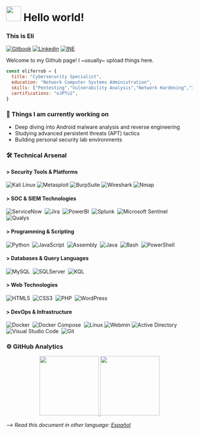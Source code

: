 # <img src="https://github.com/sudnyeshtalekar/sudnyeshtalekar/blob/master/Assets/Hi.gif" width="40px"> Hello world!

### This is Eli
[![Gitbook](https://img.shields.io/badge/-Gitbook-000?style=flat&logo=Gitbook&logoColor=white)](https://eliferrob.gitbook.io/eliferrob)
[![Linkedin](https://img.shields.io/badge/-LinkedIn-blue?style=flat&logo=inVision&logoColor=white)](https://www.linkedin.com/in/eli-fernandez-robles)
[![INE](https://img.shields.io/badge/-INE-red?style=flat&logo=linuxfoundation&logoColor=white)](https://certs.ine.com/430647de-362a-4fb5-9342-05ef4d7670c5)

Welcome to my Github page! I ~usually~ upload things here.


```js
const eliferrob = {
  title: "Cybersecurity Specialist",
  education: "Network Computer Systems Administration",
  skills: ["Pentesting","Vulnerability Analysis","Network Hardening","Incident Response","Forensics"],
  certifications: "eJPTv2",
}
```

### 🌱 Things I am currently working on

- Deep diving into Android malware analysis and reverse engineering
- Studying advanced persistent threats (APT) tactics
- Building personal security lab environments

### 🛠️ Technical Arsenal

#### > Security Tools & Platforms

![Kali Linux](https://img.shields.io/badge/-Kali%20Linux-05122A?style=flat&logo=kalilinux&logoColor=white)
![Metasploit](https://img.shields.io/badge/-Metasploit-05122A?style=flat&logo=metasploit&logoColor=2596CD)
![BurpSuite](https://img.shields.io/badge/-Burp%20Suite-05122A?style=flat&logo=burpsuite&logoColor=FF6633)
![Wireshark](https://img.shields.io/badge/-Wireshark-05122A?style=flat&logo=wireshark&logoColor=1679A7)
![Nmap](https://img.shields.io/badge/-Nmap-05122A?style=flat&logo=nmap&logoColor=white)

#### > SOC & SIEM Technologies

![ServiceNow](https://img.shields.io/badge/-Servicenow-05122A?style=flat&logo=Servicenow)&nbsp;
![Jira](https://img.shields.io/badge/-Jira-05122A?style=flat&logo=Jira&logoColor=0052CC)&nbsp;
![PowerBI](https://img.shields.io/badge/-PowerBI-05122A?style=flat&logo=PowerBI)&nbsp;
![Splunk](https://img.shields.io/badge/-Splunk-05122A?style=flat&logo=Splunk)&nbsp;
![Microsoft Sentinel](https://img.shields.io/badge/-Microsoft%20Sentinel-05122A?style=flat&logo=MicrosoftSentinel)&nbsp;
![Qualys](https://img.shields.io/badge/-Qualys-05122A?style=flat&logo=Qualys&logoColor=ED2E26)&nbsp;

#### > Programming & Scripting

![Python](https://img.shields.io/badge/-Python-05122A?style=flat&logo=python)&nbsp;
![JavaScript](https://img.shields.io/badge/-JavaScript-05122A?style=flat&logo=javascript)&nbsp;
![Assembly](https://img.shields.io/badge/-Assembly-05122A?style=flat&logo=academia)&nbsp;
![Java](https://img.shields.io/badge/-Java-05122A?style=flat&logo=java)&nbsp;
![Bash](https://img.shields.io/badge/-Bash-05122A?style=flat&logo=gnubash)&nbsp;
![PowerShell](https://img.shields.io/badge/-PowerShell-05122A?style=flat&logo=powershell)&nbsp;

#### > Databases & Query Languages

![MySQL](https://img.shields.io/badge/-MySQL-05122A?style=flat&logo=mysql)&nbsp;
![SQLServer](https://img.shields.io/badge/-SQLServer-05122A?style=flat&logo=SQLServer)&nbsp;
![KQL](https://img.shields.io/badge/-KQL-05122A?style=flat&logo=kql)&nbsp;

#### > Web Technologies

![HTML5](https://img.shields.io/badge/-HTML5-05122A?style=flat&logo=html5)&nbsp;
![CSS3](https://img.shields.io/badge/-CSS3-05122A?style=flat&logo=css3)&nbsp;
![PHP](https://img.shields.io/badge/-PHP-05122A?style=flat&logo=php)&nbsp;
![WordPress](https://img.shields.io/badge/-WordPress-05122A?style=flat&logo=wordpress)&nbsp;

#### > DevOps & Infrastructure

![Docker](https://img.shields.io/badge/-Docker-05122A?style=flat&logo=docker)&nbsp;
![Docker Compose](https://img.shields.io/badge/-Docker%20Compose-05122A?style=flat&logo=docker)&nbsp;
![Linux](https://img.shields.io/badge/-Linux-05122A?style=flat&logo=linux)
![Webmin](https://img.shields.io/badge/-Webmin-05122A?style=flat&logo=Webmin)
![Active Directory](https://img.shields.io/badge/-Active%20Directory-05122A?style=flat&logo=gnometerminal&logoColor=007ACC)&nbsp;
![Visual Studio Code](https://img.shields.io/badge/-VS%20Code-05122A?style=flat&logo=htmx&logoColor=007ACC)&nbsp;
![Git](https://img.shields.io/badge/-Git-05122A?style=flat&logo=git)&nbsp;

### ⚙️ GitHub Analytics

<p align="center">
  <a href="https://github.com/eliferrob">
    <img height="160em" src="https://github-readme-stats.vercel.app/api?username=eliferrob&show_icons=true&theme=radical&custom_title=My%20GitHub%20Stats&include_all_commits=true&count_private=true"/>
    <img height="160em" src="https://github-readme-stats-eight-theta.vercel.app/api/top-langs/?username=eliferrob&layout=compact&langs_count=6&theme=radical"/>
  </a>
</p>

*--> Read this document in other language: [Español](https://github.com/eliferrob/eliferrob/blob/main/README_es.md)*
